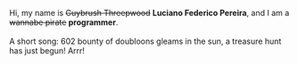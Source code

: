 Hi, my name is ~~Guybrush Threepwood~~ **Luciano Federico Pereira**, and I am a ~~wannabe pirate~~ **programmer**.<br><br>A short song: 602 bounty of doubloons gleams in the sun, a treasure hunt has just begun! Arrr!
